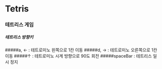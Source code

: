 # Tetris

### 테트리스 게임

##### 테트리스 방향키

#####a, ← : 테트로미노 왼쪽으로 1칸 이동
#####d, → : 테트로미노 오른쪽으로 1칸 이동
#####↑ : 테트로미노 시계 방향으로 90도 회전
#####spaceBar : 테트리스 일시 정지
